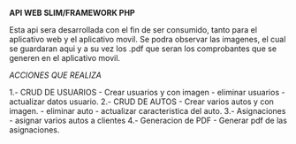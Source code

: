 **API WEB SLIM/FRAMEWORK PHP**

Esta api sera desarrollada con el fin de ser consumido, tanto para el aplicativo web y el aplicativo movil.
Se podra observar las imagenes, el cual se guardaran aqui y a su vez los .pdf que seran los comprobantes que se generen
en el aplicativo movil.

*ACCIONES QUE REALIZA*

1.- CRUD DE USUARIOS
        - Crear usuarios y con imagen
        - eliminar usuarios
        - actualizar datos usuario.
2.- CRUD DE AUTOS
        - Crear varios autos y con imagen.
        - eliminar auto
        - actualizar caracteristica del auto.
3.- Asignaciones
        - asignar varios autos a clientes
4.- Generacion de PDF
        - Generar pdf de las asignaciones.  